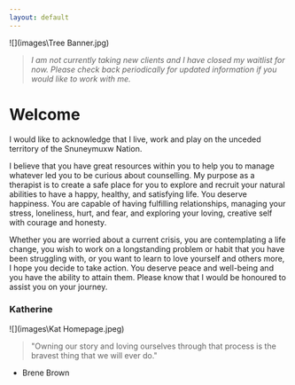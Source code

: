 ```yaml
---
layout: default
---
```


![](images\Tree Banner.jpg)

>*I am not currently taking new clients ​and I have closed my waitlist for now. Please check back periodically for updated information if you would like to work with me.*

# Welcome

I would like to acknowledge that I live, work and play on the unceded territory of the Snuneymuxw Nation.  
  
I believe that you have great resources within you to help you to manage whatever led you to be curious about counselling. My purpose as a therapist is to create a safe place for you to explore and recruit your natural abilities to have a happy, healthy, and satisfying life. You deserve happiness. You are capable of having fulfilling relationships, managing your stress, loneliness, hurt, and fear, and exploring your loving, creative self with courage and honesty.  
  
Whether you are worried about a current crisis, you are contemplating a life change, you wish to work on a longstanding problem or habit that you have been struggling with, or you want to learn to love yourself and others more, I hope you decide to take action. You deserve peace and well-being and you have the ability to attain them. Please know that I would be honoured to assist you on your journey.   
  
### Katherine



![](images\Kat Homepage.jpeg)


> "Owning our story and loving ourselves through that process is the bravest thing that we will ever do."   
- Brene Brown
